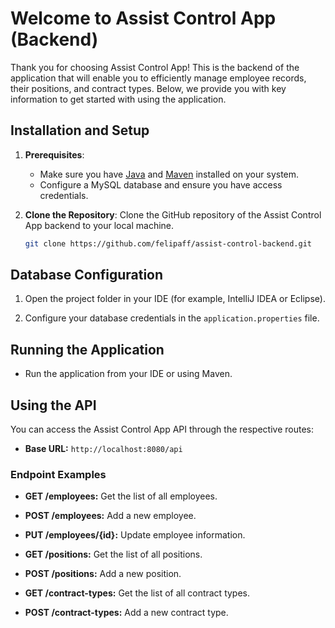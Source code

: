 # Welcome to Assist Control App (Backend)

Thank you for choosing Assist Control App! This is the backend of the application that will enable you to efficiently manage employee records, their positions, and contract types. Below, we provide you with key information to get started with using the application.

## Installation and Setup

1. **Prerequisites**:
   - Make sure you have [Java](https://www.java.com/) and [Maven](https://maven.apache.org/) installed on your system.
   - Configure a MySQL database and ensure you have access credentials.

2. **Clone the Repository**:
   Clone the GitHub repository of the Assist Control App backend to your local machine.

   ```bash
   git clone https://github.com/felipaff/assist-control-backend.git

   ```
## Database Configuration

1. Open the project folder in your IDE (for example, IntelliJ IDEA or Eclipse).

2. Configure your database credentials in the `application.properties` file.

## Running the Application

- Run the application from your IDE or using Maven.

## Using the API

You can access the Assist Control App API through the respective routes:

- **Base URL:** `http://localhost:8080/api`

### Endpoint Examples

- **GET /employees:** Get the list of all employees.
- **POST /employees:** Add a new employee.
- **PUT /employees/{id}:** Update employee information.

- **GET /positions:** Get the list of all positions.
- **POST /positions:** Add a new position.

- **GET /contract-types:** Get the list of all contract types.
- **POST /contract-types:** Add a new contract type.